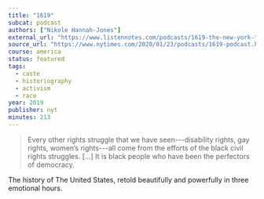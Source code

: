 ```yaml
---
title: "1619"
subcat: podcast
authors: ["Nikole Hannah-Jones"]
external_url: "https://www.listennotes.com/podcasts/1619-the-new-york-times-Mgbv8_2FdjL/"
source_url: "https://www.nytimes.com/2020/01/23/podcasts/1619-podcast.html"
course: america
status: featured
tags:
  - caste
  - historiography
  - activism
  - race
year: 2019
publisher: nyt
minutes: 213
---
```


> Every other rights struggle that we have seen---disability rights, gay rights, women’s rights---all come from the efforts of the black civil rights struggles. [...] It is black people who have been the perfectors of democracy.

The history of The United States, retold beautifully and powerfully in three emotional hours.
